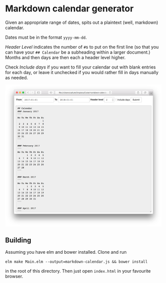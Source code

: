 # Markdown calendar generator
Given an appropriate range of dates, spits out a plaintext (well, markdown) calendar.

Dates must be in the format `yyyy-mm-dd`.

*Header Level* indicates the number of `#`s to put on the first line (so that you can have your `## Calendar` be a subheading within a larger document.) Months and then days are then each a header level higher.

Check *Include days* if you want to fill your calendar out with blank entries for each day, or leave it unchecked if you would rather fill in days manually as needed.

![](screen-shot.png)

## Building
Assuming you have elm and bower installed. Clone and run

```
elm make Main.elm --output=markdown-calendar.js && bower install
```

in the root of this directory. Then just open `index.html` in your favourite browser.